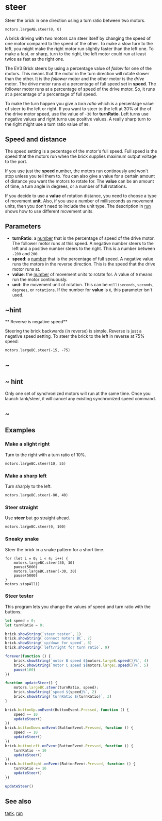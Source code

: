 # steer

Steer the brick in one direction using a turn ratio between two motors.

```sig
motors.largeAB.steer(0, 0)
```

A brick driving with two motors can steer itself by changing the speed of one motor compared to the speed of the other. To make a slow turn to the left, you might make the right motor run slightly faster than the left one. To make a fast, or sharp, turn to the right, the left motor could run at least twice as fast as the right one.

The EV3 Brick steers by using a percentage value of _follow_ for one of the motors. This means that the motor in the turn direction will rotate slower than the other. It is the _follower_ motor and the other motor is the _drive_ motor. The drive motor runs at a percentage of full speed set in **speed**. The follower motor runs at a percentage of speed of the drive motor. So, it runs at a percentage of a percentage of full speed.

To make the turn happen you give a _turn ratio_ which is a percentage value of steer to the left or right. If you want to steer to the left at 30% of the of the drive motor speed, use the value of `-30` for **turnRatio**. Left turns use negative values and right turns use positive values. A really sharp turn to the right might use a turn ratio value of `80`.

## Speed and distance

The speed setting is a pecentage of the motor's full speed. Full speed is the speed that the motors run when the brick supplies maximum output voltage to the port.

If you use just the **speed** number, the motors run continously and won't stop unless you tell them to. You can also give a value for a certain amount of distance you want the motors to rotate for. The **value** can be an amount of time, a turn angle in degrees, or a number of full rotations.

If you decide to use a **value** of rotation distance, you need to choose a type of movement **unit**. Also, if you use a number of milliseconds as movement units, then you don't need to include the unit type. The description in [run](/reference/motors/motor/run) shows how to use different movement units.

## Parameters

* **turnRatio**: a [number](/types/number) that is the percentage of speed of the drive motor. The follower motor runs at this speed. A negative number steers to the left and a positive number steers to the right. This is a number between `-200` and `200`.
* **speed**: a [number](/types/number) that is the percentage of full speed. A negative value runs the motors in the reverse direction. This is the speed that the drive motor runs at.
* **value**: the [number](/types/number) of movement units to rotate for. A value of `0` means run the motor continuously.
* **unit**: the movement unit of rotation. This can be `milliseconds`, `seconds`, `degrees`, or `rotations`. If the number for **value** is `0`, this parameter isn't used.

## ~hint

** Reverse is negative speed**

Steering the brick backwards (in reverse) is simple. Reverse is just a negative speed setting. To steer the brick to the left in reverse at 75% speed:

```block
motors.largeBC.steer(-15, -75)
```

## ~

## ~ hint

Only one set of synchronized motors will run at the same time. Once you launch tank/steer, it will cancel any existing synchronized speed command.

## ~


## Examples

### Make a slight right

Turn to the right with a turn ratio of 10%.

```block
motors.largeBC.steer(10, 55)
```

### Make a sharp left

Turn sharply to the left.

```block
motors.largeBC.steer(-80, 40)
```

### Steer straight

Use **steer** but go straight ahead.

```block
motors.largeBC.steer(0, 100)
```

### Sneaky snake

Steer the brick in a snake pattern for a short time.

```block
for (let i = 0; i < 4; i++) {
    motors.largeBC.steer(30, 30)
    pause(5000)
    motors.largeBC.steer(-30, 30)
    pause(5000)
}
motors.stopAll()
```

### Steer tester

This program lets you change the values of speed and turn ratio with the buttons.

```typescript
let speed = 0;
let turnRatio = 0;

brick.showString(`steer tester`, 1)
brick.showString(`connect motors BC`, 7)
brick.showString(`up/down for speed`, 8)
brick.showString(`left/right for turn ratio`, 9)

forever(function () {
    brick.showString(`motor B speed ${motors.largeB.speed()}%`, 4)
    brick.showString(`motor C speed ${motors.largeC.speed()}%`, 5)
    pause(100)
})

function updateSteer() {
    motors.largeBC.steer(turnRatio, speed);
    brick.showString(`speed ${speed}%`, 2)
    brick.showString(`turnRatio ${turnRatio}`, 3)
}

brick.buttonUp.onEvent(ButtonEvent.Pressed, function () {
    speed += 10
    updateSteer()
})
brick.buttonDown.onEvent(ButtonEvent.Pressed, function () {
    speed -= 10
    updateSteer()
})
brick.buttonLeft.onEvent(ButtonEvent.Pressed, function () {
    turnRatio -= 10
    updateSteer()
})
brick.buttonRight.onEvent(ButtonEvent.Pressed, function () {
    turnRatio += 10
    updateSteer()
})

updateSteer()
```

## See also

[tank](/reference/motors/synced/tank), [run](/reference/motors/motor/run)